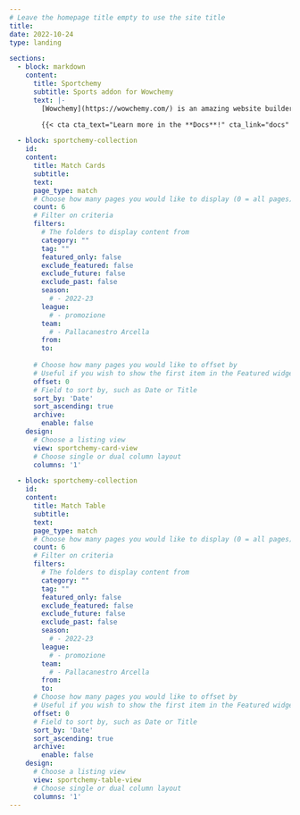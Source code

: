 ```yaml
---
# Leave the homepage title empty to use the site title
title:
date: 2022-10-24
type: landing

sections:
  - block: markdown
    content:
      title: Sportchemy
      subtitle: Sports addon for Wowchemy
      text: |-
        [Wowchemy](https://wowchemy.com/) is an amazing website builder for the [Hugo](https://gohugo.io/) Static Site Generator. **Sportchemy** is an extension for Wowchemy, and it aims to provide functionalities to create a website for a Sport team or club. The inspiration behind this project is given by the [SportsPress](https://wordpress.org/plugins/sportspress/) plugin for WordPress.

        {{< cta cta_text="Learn more in the **Docs**!" cta_link="docs" cta_new_tab="false" >}}

  - block: sportchemy-collection
    id:
    content:
      title: Match Cards
      subtitle:
      text: 
      page_type: match
      # Choose how many pages you would like to display (0 = all pages)
      count: 6
      # Filter on criteria
      filters:
        # The folders to display content from
        category: ""
        tag: ""
        featured_only: false
        exclude_featured: false
        exclude_future: false
        exclude_past: false
        season:
          # - 2022-23
        league:
          # - promozione
        team:
          # - Pallacanestro Arcella
        from:
        to:
        
      # Choose how many pages you would like to offset by
      # Useful if you wish to show the first item in the Featured widget
      offset: 0
      # Field to sort by, such as Date or Title
      sort_by: 'Date'
      sort_ascending: true
      archive:
        enable: false
    design:
      # Choose a listing view
      view: sportchemy-card-view
      # Choose single or dual column layout
      columns: '1'

  - block: sportchemy-collection
    id:
    content:
      title: Match Table
      subtitle:
      text: 
      page_type: match
      # Choose how many pages you would like to display (0 = all pages)
      count: 6
      # Filter on criteria
      filters:
        # The folders to display content from
        category: ""
        tag: ""
        featured_only: false
        exclude_featured: false
        exclude_future: false
        exclude_past: false
        season:
          # - 2022-23
        league:
          # - promozione
        team:
          # - Pallacanestro Arcella
        from:
        to:
      # Choose how many pages you would like to offset by
      # Useful if you wish to show the first item in the Featured widget
      offset: 0
      # Field to sort by, such as Date or Title
      sort_by: 'Date'
      sort_ascending: true
      archive:
        enable: false
    design:
      # Choose a listing view
      view: sportchemy-table-view
      # Choose single or dual column layout
      columns: '1'
---
```

